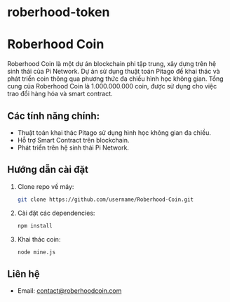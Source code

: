 # roberhood-token
# Roberhood Coin

Roberhood Coin là một dự án blockchain phi tập trung, xây dựng trên hệ sinh thái của Pi Network. Dự án sử dụng thuật toán Pitago để khai thác và phát triển coin thông qua phương thức đa chiều hình học không gian. Tổng cung của Roberhood Coin là 1.000.000.000 coin, được sử dụng cho việc trao đổi hàng hóa và smart contract.

## Các tính năng chính:
- Thuật toán khai thác Pitago sử dụng hình học không gian đa chiều.
- Hỗ trợ Smart Contract trên blockchain.
- Phát triển trên hệ sinh thái Pi Network.

## Hướng dẫn cài đặt
1. Clone repo về máy:
   ```bash
   git clone https://github.com/username/Roberhood-Coin.git
   ```
2. Cài đặt các dependencies:
   ```bash
   npm install
   ```
3. Khai thác coin:
   ```bash
   node mine.js
   ```

## Liên hệ
- Email: contact@roberhoodcoin.com
